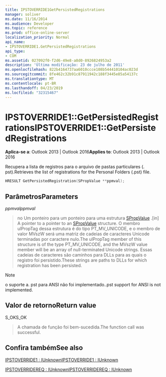 ```yaml
---
title: IPSTOVERRIDE1GetPersistedRegistrations
manager: soliver
ms.date: 11/16/2014
ms.audience: Developer
ms.topic: reference
ms.prod: office-online-server
localization_priority: Normal
api_name:
- IPSTOVERRIDE1.GetPersistedRegistrations
api_type:
- COM
ms.assetid: 027092f0-f2d6-49e8-a8d0-8926824953a2
description: 'Última modificação: 23 de julho de 2011'
ms.openlocfilehash: 822b4164737aa6010ccce108b544410104ac023d
ms.sourcegitcommit: 8fe462c32b91c87911942c188f3445e85a54137c
ms.translationtype: MT
ms.contentlocale: pt-BR
ms.lasthandoff: 04/23/2019
ms.locfileid: "32315467"
---
```

# <a name="ipstoverride1getpersistedregistrations"></a><span data-ttu-id="41586-103">IPSTOVERRIDE1::GetPersistedRegistrations</span><span class="sxs-lookup"><span data-stu-id="41586-103">IPSTOVERRIDE1::GetPersistedRegistrations</span></span>

  
  
<span data-ttu-id="41586-104">**Aplica-se a**: Outlook 2013 | Outlook 2016</span><span class="sxs-lookup"><span data-stu-id="41586-104">**Applies to**: Outlook 2013 | Outlook 2016</span></span> 
  
<span data-ttu-id="41586-105">Recupera a lista de registros para o arquivo de pastas particulares (. pst).</span><span class="sxs-lookup"><span data-stu-id="41586-105">Retrieves the list of registrations for the Personal Folders (.pst) file.</span></span>
  
```cpp
HRESULT GetPersistedRegistration(SPropValue **ppmval);
```

## <a name="parameters"></a><span data-ttu-id="41586-106">Parâmetros</span><span class="sxs-lookup"><span data-stu-id="41586-106">Parameters</span></span>

 <span data-ttu-id="41586-107">_ppmval_</span><span class="sxs-lookup"><span data-stu-id="41586-107">_ppmval_</span></span>
  
> <span data-ttu-id="41586-108">no Um ponteiro para um ponteiro para uma estrutura [SPropValue](spropvalue.md) .</span><span class="sxs-lookup"><span data-stu-id="41586-108">[in] A pointer to a pointer to an [SPropValue](spropvalue.md) structure.</span></span> <span data-ttu-id="41586-109">O membro ulPropTag dessa estrutura é do tipo PT_MV_UNICODE, e o membro de valor MVszW será uma matriz de cadeias de caracteres Unicode terminadas por caractere nulo.</span><span class="sxs-lookup"><span data-stu-id="41586-109">The ulPropTag member of this structure is of the type PT_MV_UNICODE, and the MVszW value member will be an array of null-terminated Unicode strings.</span></span> <span data-ttu-id="41586-110">Essas cadeias de caracteres são caminhos para DLLs para as quais o registro foi persistido.</span><span class="sxs-lookup"><span data-stu-id="41586-110">These strings are paths to DLLs for which registration has been persisted.</span></span> 
    
> [!NOTE]
> <span data-ttu-id="41586-111">o suporte a. pst para ANSI não foi implementado.</span><span class="sxs-lookup"><span data-stu-id="41586-111">.pst support for ANSI is not implemented.</span></span> 
  
## <a name="return-value"></a><span data-ttu-id="41586-112">Valor de retorno</span><span class="sxs-lookup"><span data-stu-id="41586-112">Return value</span></span>

<span data-ttu-id="41586-113">S_OK</span><span class="sxs-lookup"><span data-stu-id="41586-113">S_OK</span></span> 
  
> <span data-ttu-id="41586-114">A chamada de função foi bem-sucedida.</span><span class="sxs-lookup"><span data-stu-id="41586-114">The function call was successful.</span></span>
    
## <a name="see-also"></a><span data-ttu-id="41586-115">Confira também</span><span class="sxs-lookup"><span data-stu-id="41586-115">See also</span></span>



[<span data-ttu-id="41586-116">IPSTOVERRIDE1 : IUnknown</span><span class="sxs-lookup"><span data-stu-id="41586-116">IPSTOVERRIDE1 : IUnknown</span></span>](ipstoverride1iunknown.md)
  
[<span data-ttu-id="41586-117">IPSTOVERRIDEREQ : IUnknown</span><span class="sxs-lookup"><span data-stu-id="41586-117">IPSTOVERRIDEREQ : IUnknown</span></span>](ipstoverridereqiunknown.md)

